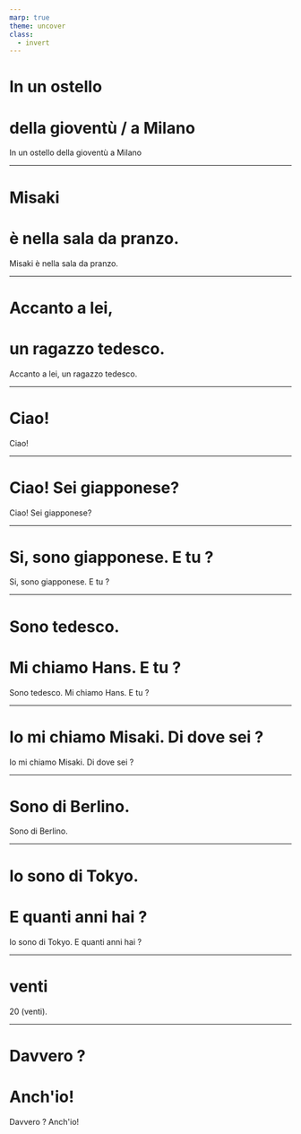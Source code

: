 ```yaml
---
marp: true
theme: uncover
class:
  - invert
---
```


# In un ost**e**llo <!-- fit -->
# della gioventù / a Milano <!-- fit -->

In un ostello della gioventù a Milano

---

# Misaki 
# è nella sala da pranzo. <!-- fit -->

Misaki è nella sala da pranzo.

---

# Accanto a lei, <!-- fit -->
# un ragazzo tedesco. <!-- fit -->

Accanto a lei, un ragazzo tedesco.

---

# Ciao! <!-- fit -->

Ciao!

---

# Ciao! Sei giapponese? <!-- fit -->

Ciao! Sei giapponese?

---

# Si, sono giapponese. E tu ? <!-- fit -->

Si, sono giapponese. E tu ?

---

# Sono tedesco. <!-- fit -->
# Mi chiamo Hans. E tu ? <!-- fit -->

Sono tedesco. Mi chiamo Hans. E tu ?

---

# Io mi chiamo Misaki. Di dove sei ? <!-- fit -->

Io mi chiamo Misaki. Di dove sei ?

---

# Sono di Berlino. <!-- fit -->

Sono di Berlino.

---

# Io sono di Tokyo. <!-- fit -->
# E quanti anni hai ? <!-- fit -->

Io sono di Tokyo. E quanti anni hai ?

---

# venti <!-- fit -->

20 (venti).

---

# Davvero ? <!-- fit -->
# Anch'io! <!-- fit -->

Davvero ? Anch'io!
